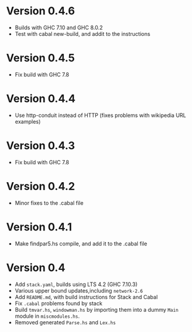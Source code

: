# Version 0.4.6

* Builds with GHC 7.10 and GHC 8.0.2
* Test with cabal new-build, and addit to the instructions

# Version 0.4.5

* Fix build with GHC 7.8

# Version 0.4.4

* Use http-conduit instead of HTTP (fixes problems with wikipedia URL examples)

# Version 0.4.3

* Fix build with GHC 7.8

# Version 0.4.2

* Minor fixes to the .cabal file

# Version 0.4.1

* Make findpar5.hs compile, and add it to the .cabal file

# Version 0.4

* Add `stack.yaml`, builds using LTS 4.2 (GHC 7.10.3)
* Various upper bound updates,including `network-2.6`
* Add `README.md`, with build instructions for Stack and Cabal
* Fix `.cabal` problems found by stack
* Build `tmvar.hs`, `windowman.hs` by importing them into a dummy `Main`
  module in `miscmodules.hs`.
* Removed generated `Parse.hs` and `Lex.hs`
